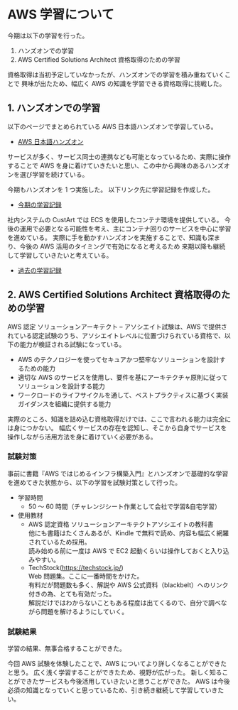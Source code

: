 # AWS 学習について

今期は以下の学習を行った。

1. ハンズオンでの学習
2. AWS Certified Solutions Architect 資格取得のための学習

資格取得は当初予定していなかったが、ハンズオンでの学習を積み重ねていくことで
興味が出たため、幅広く AWS の知識を学習できる資格取得に挑戦した。

## 1. ハンズオンでの学習

以下のページでまとめられている AWS 日本語ハンズオンで学習している。

- [AWS 日本語ハンズオン](https://aws-samples.github.io/jp-contents-hub/)

サービスが多く、サービス同士の連携なども可能となっているため、実際に操作することで AWS を身に着けていきたいと思い、この中から興味のあるハンズオンを選び学習を続けている。

今期もハンズオンを 1 つ実施した。
以下リンク先に学習記録を作成した。

- [今期の学習記録](https://github.com/kashiwagi11/AWSLearning/tree/main/Introduction%20to%20Amazon%20ECS)

社内システムの CustArt では ECS を使用したコンテナ環境を提供している。
今後の運用で必要となる可能性を考え、主にコンテナ回りのサービスを中心に学習を進めている。
実際に手を動かすハンズオンを実施することで、知識も深まり、今後の AWS 活用のタイミングで有効になると考えるため
来期以降も継続して学習していきたいと考えている。

- [過去の学習記録](https://github.com/kashiwagi11/AWSLearning/tree/main)

## 2. AWS Certified Solutions Architect 資格取得のための学習

AWS 認定 ソリューションアーキテクト – アソシエイト試験は、AWS で提供されている認定試験のうち、アソシエイトレベルに位置づけられている資格で、以下の能力が検証される試験になっている。

- AWS のテクノロジーを使ってセキュアかつ堅牢なソリューションを設計するための能力
- 適切な AWS のサービスを使用し、要件を基にアーキテクチャ原則に従ってソリューションを設計する能力
- ワークロードのライフサイクルを通して、ベストプラクティスに基づく実装ガイダンスを組織に提供する能力

実際のところ、知識を詰め込む資格取得だけでは、ここで言われる能力は完全には身につかない。
幅広くサービスの存在を認知し、そこから自身でサービスを操作しながら活用方法を身に着けていく必要がある。

### 試験対策

事前に書籍『AWS ではじめるインフラ構築入門』とハンズオンで基礎的な学習を進めてきた状態から、以下の学習を試験対策として行った。

- 学習時間
  - 50 ～ 60 時間（チャレンジシート作業として会社で学習&自宅学習）
- 使用教材
  - AWS 認定資格 ソリューションアーキテクトアソシエイトの教科書  
     他にも書籍はたくさんあるが、Kindle で無料で読め、内容も幅広く網羅されているため採用。  
     読み始める前に一度は AWS で EC2 起動くらいは操作しておくと入り込みやすい。
  - TechStock(https://techstock.jp/)  
    Web 問題集。ここに一番時間をかけた。  
     有料だが問題数も多く、解説や AWS 公式資料（blackbelt）へのリンク付きの為、とても有効だった。  
     解説だけではわからないこともある程度は出てくるので、自分で調べながら問題を解けるようにしていく。

### 試験結果

学習の結果、無事合格することができた。

今回 AWS 試験を体験したことで、AWS についてより詳しくなることができたと思う。
広く浅く学習することができたため、視野が広がった。
新しく知ることができたサービスも今後活用していきたいと思うことができた。
AWS は今後必須の知識となっていくと思っているため、引き続き継続して学習していきたい。
